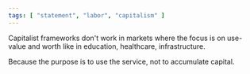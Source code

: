```yaml
---
tags: [ "statement", "labor", "capitalism" ]
---
```

Capitalist frameworks don't work in markets where the focus is on use-value and worth like in education, healthcare, infrastructure.

Because the purpose is to use the service, not to accumulate capital.